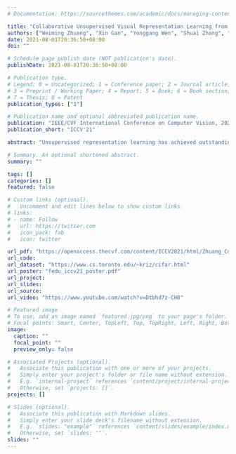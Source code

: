```yaml
---
# Documentation: https://sourcethemes.com/academic/docs/managing-content/

title: "Collaborative Unsupervised Visual Representation Learning from Decentralized Data"
authors: ["Weiming Zhuang", "Xin Gan", "Yonggang Wen", "Shuai Zhang", "Shuai Yi"]
date: 2021-08-01T20:36:50+08:00
doi: ""

# Schedule page publish date (NOT publication's date).
publishDate: 2021-08-01T20:36:50+08:00

# Publication type.
# Legend: 0 = Uncategorized; 1 = Conference paper; 2 = Journal article;
# 3 = Preprint / Working Paper; 4 = Report; 5 = Book; 6 = Book section;
# 7 = Thesis; 8 = Patent
publication_types: ["1"]

# Publication name and optional abbreviated publication name.
publication: "IEEE/CVF International Conference on Computer Vision, 2021 (ICCV)"
publication_short: "ICCV'21"

abstract: "Unsupervised representation learning has achieved outstanding performances using centralized data available on the Internet. However, the increasing awareness of privacy protection limits sharing of decentralized unlabeled image data that grows explosively in multiple parties (e.g., mobile phones and cameras). As such, a natural problem is how to leverage these data to learn visual representations for downstream tasks while preserving data privacy. To address this problem, we propose a novel federated unsupervised learning framework, FedU. In this framework, each party trains models from unlabeled data independently using contrastive learning with an online network and a target network. Then, a central server aggregates trained models and updates clients' models with the aggregated model. It preserves data privacy as each party only has access to its raw data. Decentralized data among multiple parties are normally non-independent and identically distributed (non-IID), leading to performance degradation. To tackle this challenge, we propose two simple but effective methods: 1) We design the communication protocol to upload only the encoders of online networks for server aggregation and update them with the aggregated encoder; 2) We introduce a new module to dynamically decide how to update predictors based on the divergence caused by non-IID. The predictor is the other component of the online network. Extensive experiments and ablations demonstrate the effectiveness and significance of FedU. It outperforms training with only one party by over 5% and other methods by over 14% in linear and semi-supervised evaluation on non-IID data."

# Summary. An optional shortened abstract.
summary: ""

tags: []
categories: []
featured: false

# Custom links (optional).
#   Uncomment and edit lines below to show custom links.
# links:
# - name: Follow
#   url: https://twitter.com
#   icon_pack: fab
#   icon: twitter

url_pdf: "https://openaccess.thecvf.com/content/ICCV2021/html/Zhuang_Collaborative_Unsupervised_Visual_Representation_Learning_From_Decentralized_Data_ICCV_2021_paper.html"
url_code:
url_dataset: "https://www.cs.toronto.edu/~kriz/cifar.html"
url_poster: "fedu_iccv21_poster.pdf"
url_project:
url_slides:
url_source:
url_video: "https://www.youtube.com/watch?v=Dtbhd7z-CH0"

# Featured image
# To use, add an image named `featured.jpg/png` to your page's folder. 
# Focal points: Smart, Center, TopLeft, Top, TopRight, Left, Right, BottomLeft, Bottom, BottomRight.
image:
  caption: ""
  focal_point: ""
  preview_only: false

# Associated Projects (optional).
#   Associate this publication with one or more of your projects.
#   Simply enter your project's folder or file name without extension.
#   E.g. `internal-project` references `content/project/internal-project/index.md`.
#   Otherwise, set `projects: []`.
projects: []

# Slides (optional).
#   Associate this publication with Markdown slides.
#   Simply enter your slide deck's filename without extension.
#   E.g. `slides: "example"` references `content/slides/example/index.md`.
#   Otherwise, set `slides: ""`.
slides: ""
---
```

